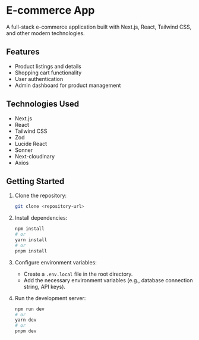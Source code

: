 # E-commerce App

A full-stack e-commerce application built with Next.js, React, Tailwind CSS, and other modern technologies.

## Features

-   Product listings and details
-   Shopping cart functionality
-   User authentication
-   Admin dashboard for product management

## Technologies Used

-   Next.js
-   React
-   Tailwind CSS
-   Zod
-   Lucide React
-   Sonner
-   Next-cloudinary
-   Axios

## Getting Started

1.  Clone the repository:

    ```bash
    git clone <repository-url>
    ```

2.  Install dependencies:

    ```bash
    npm install
    # or
    yarn install
    # or
    pnpm install
    ```

3.  Configure environment variables:

    -   Create a `.env.local` file in the root directory.
    -   Add the necessary environment variables (e.g., database connection string, API keys).

4.  Run the development server:

    ```bash
    npm run dev
    # or
    yarn dev
    # or
    pnpm dev
    ```
